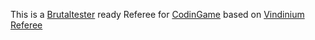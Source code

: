 This is a [Brutaltester](https://github.com/dreignier/cg-brutaltester) ready Referee for [CodinGame](https://codingame.com) based on [Vindinium Referee](https://github.com/eulerschezahl/vindinium)
